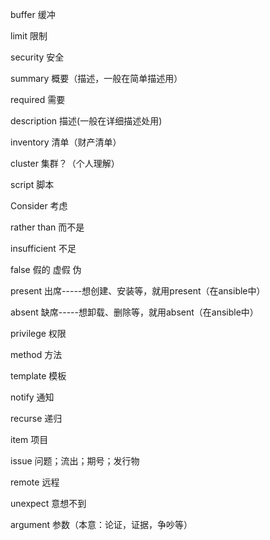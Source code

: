 buffer	缓冲

limit	限制

security	安全

summary	概要（描述，一般在简单描述用）

required	需要

description	描述(一般在详细描述处用)

inventory	清单（财产清单）

cluster	集群？（个人理解）

script	脚本

Consider	考虑

rather than 	而不是

insufficient	不足

false	假的 虚假 伪

present	出席-----想创建、安装等，就用present（在ansible中）

absent	缺席-----想卸载、删除等，就用absent（在ansible中）

privilege 	权限

method	方法

template	模板

notify	通知

recurse	递归

item	项目

issue	问题；流出；期号；发行物

remote	远程

unexpect	意想不到

argument		参数（本意：论证，证据，争吵等）